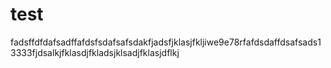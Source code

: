 # test
fadsffdfdafsadffafdsfsdafsafsdakfjadsfjklasjfkljiwe9e78rfafdsdaffdsafsads13333fjdsalkjfklasdjfkladsjklsadjfklasjdflkj